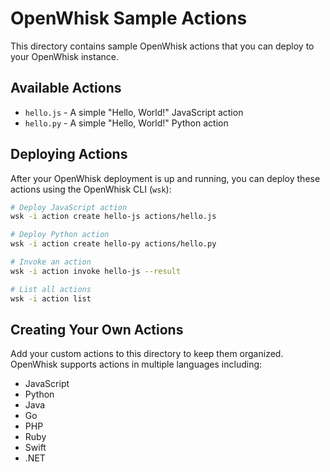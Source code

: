 # OpenWhisk Sample Actions

This directory contains sample OpenWhisk actions that you can deploy to your OpenWhisk instance.

## Available Actions

- `hello.js` - A simple "Hello, World\!" JavaScript action
- `hello.py` - A simple "Hello, World\!" Python action

## Deploying Actions

After your OpenWhisk deployment is up and running, you can deploy these actions using the OpenWhisk CLI (`wsk`):

```bash
# Deploy JavaScript action
wsk -i action create hello-js actions/hello.js

# Deploy Python action
wsk -i action create hello-py actions/hello.py

# Invoke an action
wsk -i action invoke hello-js --result

# List all actions
wsk -i action list
```

## Creating Your Own Actions

Add your custom actions to this directory to keep them organized. OpenWhisk supports actions in multiple languages including:

- JavaScript
- Python
- Java
- Go
- PHP
- Ruby
- Swift
- .NET
